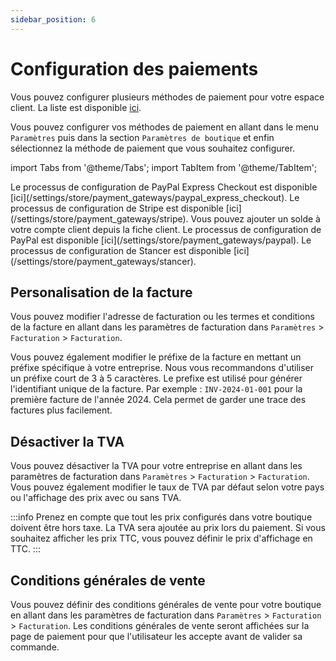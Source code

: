 ```yaml
---
sidebar_position: 6
---
```

# Configuration des paiements
Vous pouvez configurer plusieurs méthodes de paiement pour votre espace client. La liste est disponible [ici](../settings/store/payment_gateways/).

Vous pouvez configurer vos méthodes de paiement en allant dans le menu `Paramètres` puis dans la section `Paramètres de boutique` et enfin sélectionnez la méthode de paiement que vous souhaitez configurer.

import Tabs from '@theme/Tabs';
import TabItem from '@theme/TabItem';

<Tabs>
<TabItem value="PayPalExpressCheckout" label="PayPal Express Checkout">
Le processus de configuration de PayPal Express Checkout est disponible [ici](/settings/store/payment_gateways/paypal_express_checkout).
</TabItem>
<TabItem value="Stripe" label="Stripe">
Le processus de configuration de Stripe est disponible [ici](/settings/store/payment_gateways/stripe).
</TabItem>
<TabItem value="Balance" label="Balance">
Vous pouvez ajouter un solde à votre compte client depuis la fiche client.
</TabItem>
<TabItem value="PayPal" label="PayPal">
Le processus de configuration de PayPal est disponible [ici](/settings/store/payment_gateways/paypal).
</TabItem>
<TabItem value="Stancer" label="Stancer">
Le processus de configuration de Stancer est disponible [ici](/settings/store/payment_gateways/stancer).
</TabItem>
</Tabs>

## Personalisation de la facture
Vous pouvez modifier l'adresse de facturation ou les termes et conditions de la facture en allant dans les paramètres de facturation dans `Paramètres` > `Facturation` > `Facturation`.

Vous pouvez également modifier le préfixe de la facture en mettant un préfixe spécifique à votre entreprise. Nous vous recommandons d'utiliser un préfixe court de 3 à 5 caractères. Le prefixe est utilisé pour générer l'identifiant unique de la facture. Par exemple : `INV-2024-01-001` pour la première facture de l'année 2024. Cela permet de garder une trace des factures plus facilement.

## Désactiver la TVA

Vous pouvez désactiver la TVA pour votre entreprise en allant dans les paramètres de facturation dans `Paramètres` > `Facturation` > `Facturation`. Vous pouvez également modifier le taux de TVA par défaut selon votre pays ou l'affichage des prix avec ou sans TVA.

:::info
Prenez en compte que tout les prix configurés dans votre boutique doivent être hors taxe. La TVA sera ajoutée au prix lors du paiement. Si vous souhaitez afficher les prix TTC, vous pouvez définir le prix d'affichage en TTC.
:::

## Conditions générales de vente

Vous pouvez définir des conditions générales de vente pour votre boutique en allant dans les paramètres de facturation dans `Paramètres` > `Facturation` > `Facturation`. Les conditions générales de vente seront affichées sur la page de paiement pour que l'utilisateur les accepte avant de valider sa commande.